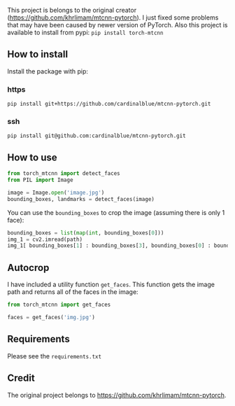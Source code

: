 This project is belongs to the original creator (https://github.com/khrlimam/mtcnn-pytorch). I just fixed some problems that may have been caused by newer version of PyTorch. Also this project is available to install from pypi: `pip install torch-mtcnn`


## How to install
Install the package with pip: 

### https
```
pip install git+https://github.com/cardinalblue/mtcnn-pytorch.git
```

### ssh
```
pip install git@github.com:cardinalblue/mtcnn-pytorch.git
```



## How to use
```python
from torch_mtcnn import detect_faces
from PIL import Image

image = Image.open('image.jpg')
bounding_boxes, landmarks = detect_faces(image)
```

You can use the `bounding_boxes` to crop the image (assuming there is only 1 face):
```python
bounding_boxes = list(map(int, bounding_boxes[0]))
img_1 = cv2.imread(path)
img_1[ bounding_boxes[1] : bounding_boxes[3], bounding_boxes[0] : bounding_boxes[2]]
```

## Autocrop
I have included a utility function `get_faces`. This function gets the image path and returns all of the faces in the image:
```python
from torch_mtcnn import get_faces

faces = get_faces('img.jpg')
```

## Requirements
Please see the `requirements.txt`

## Credit
The original project belongs to https://github.com/khrlimam/mtcnn-pytorch.
